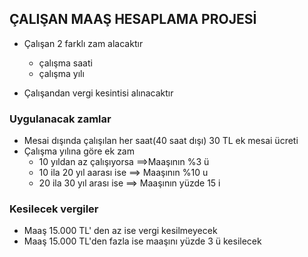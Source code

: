 ## ÇALIŞAN MAAŞ HESAPLAMA PROJESİ

* Çalışan 2 farklı zam alacaktır
  - çalışma saati
  - çalışma yılı


* Çalışandan vergi kesintisi alınacaktır


### Uygulanacak zamlar

- Mesai dışında çalışılan her saat(40 saat dışı) 30 TL ek mesai ücreti
- Çalışma yılına göre ek zam
    * 10 yıldan az çalışıyorsa ==>Maaşının %3 ü
    * 10 ila 20 yıl aarası ise ==> Maaşının %10 u
    * 20 ila 30 yıl arası ise ==> Maaşının yüzde 15 i

### Kesilecek vergiler
- Maaş 15.000 TL' den az ise vergi kesilmeyecek
- Maaş 15.000 TL'den fazla ise maaşını yüzde 3 ü kesilecek

